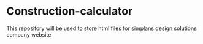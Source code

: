 # Construction-calculator
This repository will be used to store html files for simplans design solutions company website 
